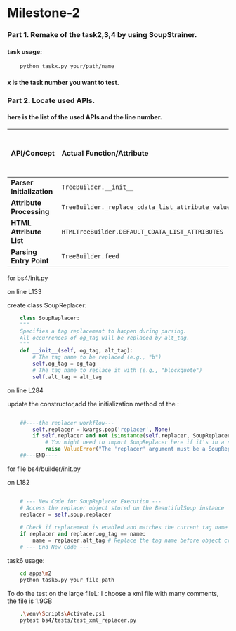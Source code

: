 # Milestone-2
### Part 1. Remake of the task2,3,4 by using SoupStrainer.
#### task usage:

```bash
    python taskx.py your/path/name
```
#### x is the task number you want to test.


### Part 2. Locate used APIs.

#### here is the list of the used APIs and the line number.

| API/Concept | Actual Function/Attribute | File Name | Line Number (in provided file) |
| :--- | :--- | :--- | :--- |
| **Parser Initialization** | `TreeBuilder.__init__` | `__init__.py` | L213 |
| **Attribute Processing** | `TreeBuilder._replace_cdata_list_attribute_values` | `__init__.py` | L358 |
| **HTML Attribute List** | `HTMLTreeBuilder.DEFAULT_CDATA_LIST_ATTRIBUTES` | `__init__.py` | L527 |
| **Parsing Entry Point** | `TreeBuilder.feed` | `__init__.py` | L315 |

for bs4/init.py

on line L133

create class SoupReplacer:

```python
    class SoupReplacer:
    """
    Specifies a tag replacement to happen during parsing.
    All occurrences of og_tag will be replaced by alt_tag.
    """
    def __init__(self, og_tag, alt_tag):
        # The tag name to be replaced (e.g., "b")
        self.og_tag = og_tag
        # The tag name to replace it with (e.g., "blockquote")
        self.alt_tag = alt_tag
```
on line L284

update the constructor,add the initialization method of the :
```python

    ##----the replacer workflow---
        self.replacer = kwargs.pop('replacer', None)
        if self.replacer and not isinstance(self.replacer, SoupReplacer):
            # You might need to import SoupReplacer here if it's in a separate file
            raise ValueError("The 'replacer' argument must be a SoupReplacer instance.")
    ##---END----
```

for file bs4/builder/init.py

on L182
```python

    # --- New Code for SoupReplacer Execution ---
    # Access the replacer object stored on the BeautifulSoup instance
    replacer = self.soup.replacer
    
    # Check if replacement is enabled and matches the current tag name
    if replacer and replacer.og_tag == name:
        name = replacer.alt_tag # Replace the tag name before object creation
    # --- End New Code ---
```
task6 usage:
```bash
    cd apps\m2
    python task6.py your_file_path
 ```   
To do the test on the large fileL: I choose a xml file with many comments, the file is 1.9GB

```bash
    .\venv\Scripts\Activate.ps1 
    pytest bs4/tests/test_xml_replacer.py
```
